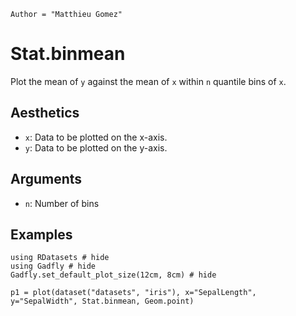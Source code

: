 ```@meta
Author = "Matthieu Gomez"
```

# Stat.binmean

Plot the mean of `y` against the mean of `x` within `n` quantile bins of `x`.

## Aesthetics

  * `x`: Data to be plotted on the x-axis.
  * `y`: Data to be plotted on the y-axis.

## Arguments

  * `n`: Number of bins

## Examples

```@example 1
using RDatasets # hide
using Gadfly # hide
Gadfly.set_default_plot_size(12cm, 8cm) # hide
```

```@example 1
p1 = plot(dataset("datasets", "iris"), x="SepalLength", y="SepalWidth", Stat.binmean, Geom.point)
```
